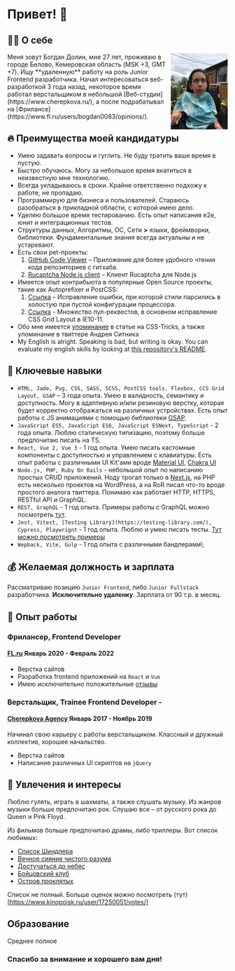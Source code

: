 # Привет! 👋

## 🧑‍💻 О себе 

<div style="margin-bottom: 20px;">
<img align="right" width="130" src="./photo.jpg" alt="Photo of me" style="max-width:100%; height:auto; margin-left:10px"></img>
Меня зовут Богдан Долин, мне 27 лет, проживаю в городе Белово, Кемеровская область (MSK +3, GMT +7). Ищу **удаленную** работу на роль Junior Frontend разработчика. Начал интересоваться веб-разработкой 3 года назад, некоторое время работал верстальщиком в небольшой [Веб-студии](https://www.cherepkova.ru/), а после подрабатывал на [Фрилансе](https://www.fl.ru/users/bogdan0083/opinions/).</div>


## 🔥 Преимущества моей кандидатуры
* Умею задавать вопросы и гуглить. Не буду тратить ваше время в пустую. 
* Быстро обучаюсь. Могу за небольшое время вкатиться в неизвестную мне технологию.
* Всегда укладываюсь в сроки. Крайне ответственно подхожу к работе, не пропадаю.
* Программирую для бизнеса и пользователей. Стараюсь разобраться в прикладной области, с которой имею дело. 
* Уделяю большое время тестированию. Есть опыт написания e2e, юнит и интеграционных тестов.
* Структуры данных, Алгоритмы, ОС, Сети **>** языки, фреймворки, библиотеки. Фундаментальные знания всегда актуальны и не устаревают. 
* Есть свои pet-проекты:
    1. [GitHub Code Viewer](https://github.com/bogdan0083/github-code-viewer) – Приложение для более удобного чтения кода репозиториев с гитхаба. 
    2. [Rucaptcha Node.js client](https://github.com/bogdan0083/rucaptcha-solver) – Клиент Rucaptcha для Node.js
* Имеется опыт контрибьюта в популярные Open Source проекты, такие как Autoprefixer и PostCSS:
    1. [Ссылка](https://github.com/postcss/postcss/pull/1659) – Исправление ошибки, при которой стили парсились в холостую при пустой конфигурации процессора.
    2. [Ссылка](https://github.com/postcss/autoprefixer/pulls?q=is%3Apr+author%3Abogdan0083) - Множество пул-реквестов, в основном исправление CSS Grid Layout в IE10-11. 
* Обо мне имеется [упоминание](https://css-tricks.com/css-grid-in-ie-duplicate-area-names-now-supported/) в статье на CSS-Tricks, а также упоминание в твиттере Андрея Ситника
* My English is alright. Speaking is bad, but writing is okay. You can evaluate my english skills by looking at [this repository's README](https://github.com/bogdan0083/github-code-viewer).

## 🎯 Ключевые навыки
* `HTML, Jade, Pug, CSS, SASS, SCSS, PostCSS tools, Flexbox, CCS Grid Layout, GSAP` – 3 года опыта. Умею в валидность, семантику и доступность. Могу в адаптивную и/или резиновую верстку, которая будет корректно отображаться на различных устройствах. Есть опыт работы с JS анимациями с помощью библиотеки [GSAP](https://greensock.com/gsap/).
* `JavaScript ES5, JavaScript ES6, JavaScript ESNext, TypeScript` - 2 года опыта. Люблю статическую типизацию, поэтому больше предпочитаю писать на TS.
* `React, Vue 2, Vue 3` - 1 год опыта. Умею писать кастомные компоненты с доступностью и управлением с клавиатуры. Есть опыт работы с различными UI Kit'ами вроде [Material UI](https://mui.com/), [Chakra UI](https://chakra-ui.com/)
* `Node.js, PHP, Ruby On Rails` - небольшой опыт по написанию простых CRUD приложений. Ноду трогал только в [Next.js](https://nextjs.org/), на PHP есть несколько проектов на WordPress, а на RoR писал что-то вроде простого аналога твиттера. Понимаю как работает HTTP, HTTPS, RESTful API и GraphQL.
* `REST, GraphQL` - 1 год опыта. Примеры работы с GraphQL можно посмотреть [тут](https://github.com/bogdan0083/github-code-viewer).
* `Jest, Vitest, [Testing Library](https://testing-library.com/), Cypress, Playwrignt` - 1 год опыта. Люблю и умею писать тесты. [Тут можно посмотреть примеры](https://github.com/bogdan0083/github-code-viewer/tree/main/__tests__/e2e)
* `Wepback, Vite, Gulp` - 1 год опыта с различными бандлерамиl;

## 💰 Желаемая должность и зарплата
Рассматриваю позицию `Junior Frontend`, либо `Junior Fullstack` разработчика. **Исключительно удаленку**. Зарплата от 90 т.р. в месяц.

## 💼 Опыт работы

### Фрилансер, Frontend Developer
#### [FL.ru](https://www.fl.ru/) Январь 2020 - Февраль 2022
* Верстка сайтов
* Разработка frontend приложений на `React` и `Vue`
* Имею исключительно положительные [отзывы](https://www.fl.ru/users/bogdan0083/opinions/)

### Верстальщик, Trainee Frontend Developer - 
#### [Cherepkova Agency](https://www.cherepkova.ru/) Январь 2017 - Ноябрь 2019
Начинал свою карьеру с работы верстальщиком. Классный и дружный коллектив, хорошее начальство. 
* Верстка сайтов
* Написание различных UI скриптов на `jQuery`

## 🏀 Увлечения и интересы
Люблю гулять, играть в шахматы, а также слушать музыку. Из жанров музыки больше предпочитаю рок. Слушаю все – от русского рока до Queen и Pink Floyd.

Из фильмов больше предпочитаю драмы, либо триллеры. Вот список любимых:
* [Список Шиндлера](https://www.kinopoisk.ru/film/329/)
* [Вечное сияние чистого разума](https://www.kinopoisk.ru/film/5492/)
* [Достучаться до небес](https://www.kinopoisk.ru/film/32898/)
* [Бойцовский клуб](https://www.kinopoisk.ru/user/17250051/votes/)
* [Остров проклятых](https://www.kinopoisk.ru/film/397667/)

Список не полный. Больше оценок можно посмотреть (тут)[https://www.kinopoisk.ru/user/17250051/votes/]

## Образование
Среднее полное

### Спасибо за внимание и хорошего вам дня! 
